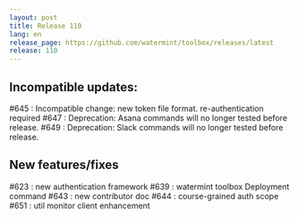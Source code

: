 ```yaml
---
layout: post
title: Release 110
lang: en
release_page: https://github.com/watermint/toolbox/releases/latest
release: 110
---
```


## Incompatible updates:

#645 : Incompatible change: new token file format. re-authentication required
#647 : Deprecation: Asana commands will no longer tested before release.
#649 : Deprecation: Slack commands will no longer tested before release.

## New features/fixes

#623 : new authentication framework
#639 : watermint toolbox Deployment command
#643 : new contributor doc
#644 : course-grained auth scope
#651 : util monitor client enhancement


